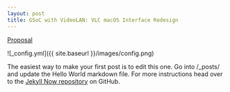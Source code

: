 ```yaml
---
layout: post
title: GSoC with VideoLAN: VLC macOS Interface Redesign
---
```


[Proposal](https://storage.googleapis.com/summerofcode-prod.appspot.com/gsoc/core_project/doc/5893931313659904_1522091486_VLC_GSoC_Proposal_-_Daksh_Shah.pdf?Expires=1533884264&GoogleAccessId=summerofcode-prod%40appspot.gserviceaccount.com&Signature=DRVg%2FJ48gQiEFYj%2B6bgd6jPYuLVVY2GjnHmU67iElkT99cmcwOqiTf5gwiLZ0y60JfqIl4peBPCa76HGtRvxcuq8jjvVSYDc1nYVZQpNsLF14TOZqELqfbndEhAa9OcuxAdi9Jxi0fcy39cpD3EyAcUxJrnS8%2B5pjmJUv1lRwz6UbGKzIRmspisT1N6BFtsKV%2FsmPNqnNMA8HBUk%2Fc9HmjjxSs58tO%2BTnR5y2mA6Tg2lpI0C%2F3tr1WpSz5NeUjXUcpjylaiIZdtvN7Q4eVdfbDncqHVj9Itx%2FprlBY0e2djK49m0HgtCJgNpGpwX2z3t0TkzKQL9LKI%2FTJXK2i5PWA%3D%3D)

![_config.yml]({{ site.baseurl }}/images/config.png)

The easiest way to make your first post is to edit this one. Go into /_posts/ and update the Hello World markdown file. For more instructions head over to the [Jekyll Now repository](https://github.com/barryclark/jekyll-now) on GitHub.
